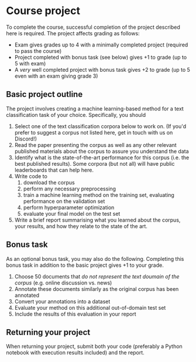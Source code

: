 # Course project

To complete the course, successful completion of the project described here is required. The project affects grading as follows:

* Exam gives grades up to 4 with a minimally completed project (required to pass the course)
* Project completed with bonus task (see below) gives +1 to grade (up to 5 with exam)
* A _very_ well completed project with bonus task gives +2 to grade (up to 5 even with an exam giving grade 3)

## Basic project outline

The project involves creating a machine learning-based method for a text classification task of your choice. Specifically, you should

1. Select one of the text classification corpora below to work on. (If you'd prefer to suggest a corpus not listed here, get in touch with us on Discord!)
2. Read the paper presenting the corpus as well as any other relevant published materials about the corpus to assure you understand the data
3. Identify what is the state-of-the-art performance for this corpus (i.e. the best published results). Some corpora (but not all) will have public leaderboards that can help here.
4. Write code to
    1. download the corpus
    2. perform any necessary preprocessing
    3. train a machine learning method on the training set, evaluating performance on the validation set
    4. perform hyperparameter optimization
    5. evaluate your final model on the test set
5. Write a brief report summarising what you learned about the corpus, your results, and how they relate to the state of the art.

## Bonus task

As an optional bonus task, you may also do the following. Completing this bonus task in addition to the basic project gives +1 to your grade.

1. Choose 50 documents that _do not represent the text doumain of the corpus_ (e.g. online discussion vs. news)
2. Annotate these documents similarly as the original corpus has been annotated
3. Convert your annotations into a dataset
4. Evaluate your method on this additional out-of-domain test set
5. Include the results of this evaluation in your report 

## Returning your project

When returning your project, submit both your code (preferably a Python notebook with execution results included) and the report.
